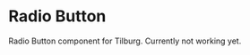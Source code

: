 <!-- @license CC0-1.0 -->

# Radio Button

Radio Button component for Tilburg. Currently not working yet.
